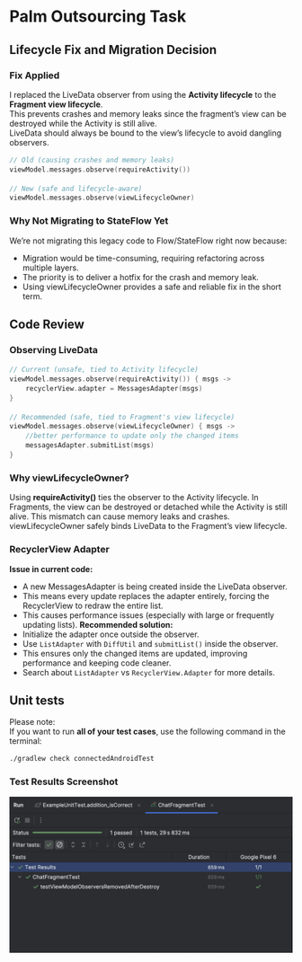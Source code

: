 # Palm Outsourcing Task


## Lifecycle Fix and Migration Decision

### Fix Applied
I replaced the LiveData observer from using the **Activity lifecycle** to the **Fragment view lifecycle**.  
This prevents crashes and memory leaks since the fragment’s view can be destroyed while the Activity is still alive.  
LiveData should always be bound to the view’s lifecycle to avoid dangling observers.

```kotlin
// Old (causing crashes and memory leaks)
viewModel.messages.observe(requireActivity())

// New (safe and lifecycle-aware)
viewModel.messages.observe(viewLifecycleOwner)
```

### Why Not Migrating to StateFlow Yet
We’re not migrating this legacy code to Flow/StateFlow right now because:
- Migration would be time-consuming, requiring refactoring across multiple layers.
- The priority is to deliver a hotfix for the crash and memory leak.
- Using viewLifecycleOwner provides a safe and reliable fix in the short term.

## Code Review
### Observing LiveData
```kotlin
// Current (unsafe, tied to Activity lifecycle)
viewModel.messages.observe(requireActivity()) { msgs ->
    recyclerView.adapter = MessagesAdapter(msgs)
}

// Recommended (safe, tied to Fragment's view lifecycle)
viewModel.messages.observe(viewLifecycleOwner) { msgs ->
    //better performance to update only the changed items
    messagesAdapter.submitList(msgs)
}
```
### Why viewLifecycleOwner?
Using **requireActivity()** ties the observer to the Activity lifecycle.
In Fragments, the view can be destroyed or detached while the Activity is still alive.
This mismatch can cause memory leaks and crashes.
viewLifecycleOwner safely binds LiveData to the Fragment’s view lifecycle.

### RecyclerView Adapter
**Issue in current code:**
- A new MessagesAdapter is being created inside the LiveData observer.
- This means every update replaces the adapter entirely, forcing the RecyclerView to redraw the entire list.
- This causes performance issues (especially with large or frequently updating lists).
**Recommended solution:**
- Initialize the adapter once outside the observer.
- Use `ListAdapter` with `DiffUtil` and `submitList()` inside the observer.
- This ensures only the changed items are updated, improving performance and keeping code cleaner.
- Search about `ListAdapter` vs `RecyclerView.Adapter` for more details.

## Unit tests
Please note:  
If you want to run **all of your test cases**, use the following command in the terminal:
```bash
./gradlew check connectedAndroidTest
```
### Test Results Screenshot
![Chat screen](Screenshots/UnitTestsScreenShot.png)
